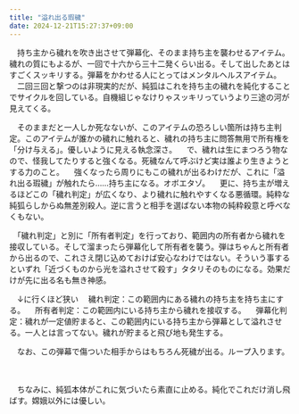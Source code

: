 ```yaml
---
title: "溢れ出る瑕穢"
date: 2024-12-21T15:27:37+09:00
---
```

　持ち主から穢れを吹き出させて弾幕化、そのまま持ち主を襲わせるアイテム。穢れの質にもよるが、一回で十六から三十二発くらい出る。そして出したあとはすごくスッキリする。弾幕をかわせる人にとってはメンタルヘルスアイテム。
　二回三回と撃つのは非現実的だが、純狐はこれを持ち主の穢れを純化することでサイクルを回している。自機組じゃなけりゃスッキリっていうより三途の河が見えてくる。

　そのままだと一人しか死なないが、このアイテムの恐ろしい箇所は持ち主判定。このアイテムが誰かの穢れに触れると、穢れの持ち主に問答無用で所有権を「分け与える」。優しいように見える執念深さ。
　で、穢れは生にまつろう物なので、怪我してたりすると強くなる。死穢なんて呼ぶけど実は誰より生きようとする力のこと。
　強くなったら周りにもこの穢れが出るわけだが、これに「溢れ出る瑕穢」が触れたら……持ち主になる。オボエタゾ。
　更に、持ち主が増えるほどこの「穢れ判定」が広くなり、より穢れに触れやすくなる悪循環。純粋な純狐らしからぬ無差別殺人。逆に言うと相手を選ばない本物の純粋殺意と呼べなくもない。

　「穢れ判定」と別に「所有者判定」を行っており、範囲内の所有者から穢れを接収している。そして溜まったら弾幕化して所有者を襲う。弾はちゃんと所有者から出るので、これさえ閉じ込めておけば安心なわけではない。そういう事するといずれ「近づくものから光を溢れさせて殺す」タタリそのものになる。効果だけが先に出る名も無き神感。

　↓に行くほど狭い
　穢れ判定：この範囲内にある穢れの持ち主を持ち主にする。
　所有者判定：この範囲内にいる持ち主から穢れを接収する。
　弾幕化判定：穢れが一定値貯まると、この範囲内にいる持ち主から弾幕として溢れさせる。一人とは言ってない。穢れが貯まると飛び地も発生する。

　なお、この弾幕で傷ついた相手からはもちろん死穢が出る。ループ入ります。

　

　ちなみに、純狐本体がこれに気づいたら素直に止める。純化でこれだけ消し飛ばす。嫦娥以外には優しい。

　
